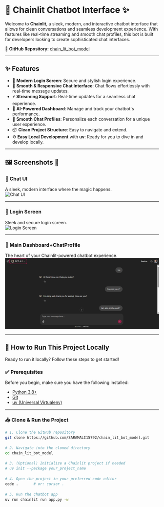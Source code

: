 # 💬 **Chainlit Chatbot Interface** ✨

Welcome to **Chainlit**, a sleek, modern, and interactive chatbot interface that allows for clean conversations and seamless development experience. With features like real-time streaming and smooth chat profiles, this bot is built for developers looking to create sophisticated chat interfaces.

🔗 **GitHub Repository:** [chain_lit_bot_model](https://github.com/SARAMALI15792/chain_lit_bot_model.git)

---

## ✨ **Features**

- 🔐 **Modern Login Screen**: Secure and stylish login experience.
- 💬 **Smooth & Responsive Chat Interface**: Chat flows effortlessly with real-time message updates.
- ⚡ **Streaming Support**: Real-time updates for a seamless chat experience.
- 🧠 **AI-Powered Dashboard**: Manage and track your chatbot's performance.
- 🎨 **Smooth Chat Profiles**: Personalize each conversation for a unique user experience.
- 📦 **Clean Project Structure**: Easy to navigate and extend.
- ⚙️ **Easy Local Development** with **uv**: Ready for you to dive in and develop locally.

---

## 🖼️ **Screenshots** 📸

### 💬 **Chat UI**  
A sleek, modern interface where the magic happens.  
![Chat UI](images/img3.png)

---

### 🔐 **Login Screen**  
Sleek and secure login screen.  
![Login Screen](images/img2.png)

---

### 🧠 **Main Dashboard+ChatProfile**  
The heart of your Chainlit-powered chatbot experience.  
![Main Interface](images/img1.png)

---

## 🚀 **How to Run This Project Locally**

Ready to run it locally? Follow these steps to get started!

### ✅ **Prerequisites**

Before you begin, make sure you have the following installed:
- [Python 3.8+](https://www.python.org/downloads/)
- [Git](https://git-scm.com/)
- [uv (Universal Virtualenv)](https://github.com/astral-sh/uv)

---

### 📥 **Clone & Run the Project**

```bash
# 1. Clone the GitHub repository
git clone https://github.com/SARAMALI15792/chain_lit_bot_model.git

# 2. Navigate into the cloned directory
cd chain_lit_bot_model

# 3. (Optional) Initialize a Chainlit project if needed
# uv init --package your_project_name

# 4. Open the project in your preferred code editor
code .       # or: cursor .

# 5. Run the chatbot app
uv run chainlit run app.py -w
